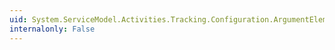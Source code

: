 ```yaml
---
uid: System.ServiceModel.Activities.Tracking.Configuration.ArgumentElement.#ctor
internalonly: False
---
```

